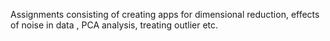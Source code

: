Assignments consisting of creating apps for dimensional reduction, effects of noise in data , PCA analysis, treating outlier etc. 
